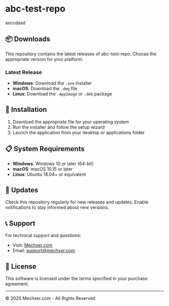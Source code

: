 # abc-test-repo

asccdasd

## 📦 Downloads

This repository contains the latest releases of abc-test-repo. Choose the appropriate version for your platform:

### Latest Release

- **Windows**: Download the `.exe` installer
- **macOS**: Download the `.dmg` file  
- **Linux**: Download the `.AppImage` or `.deb` package

## 🚀 Installation

1. Download the appropriate file for your operating system
2. Run the installer and follow the setup wizard
3. Launch the application from your desktop or applications folder

## 📋 System Requirements

- **Windows**: Windows 10 or later (64-bit)
- **macOS**: macOS 10.15 or later
- **Linux**: Ubuntu 18.04+ or equivalent

## 🔄 Updates

Check this repository regularly for new releases and updates. Enable notifications to stay informed about new versions.

## 📞 Support

For technical support and questions:
- Visit: [Mechxer.com](https://mechxer.com)
- Email: support@mechxer.com

## 📄 License

This software is licensed under the terms specified in your purchase agreement.

---

© 2025 Mechxer.com - All Rights Reserved